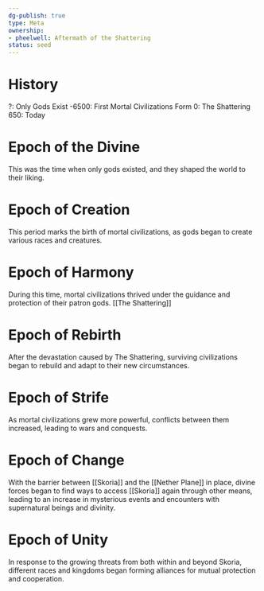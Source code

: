 ```yaml
---
dg-publish: true
type: Meta
ownership:
- pheelwell: Aftermath of the Shattering
status: seed
---
```


# History
?: Only Gods Exist
-6500: First Mortal Civilizations Form
0: The Shattering
650: Today
# Epoch of the Divine
This was the time when only gods existed, and they shaped the world to their liking.
# Epoch of Creation
This period marks the birth of mortal civilizations, as gods began to create various races and creatures.
# Epoch of Harmony
During this time, mortal civilizations thrived under the guidance and protection of their patron gods.
[[The Shattering]]

# Epoch of Rebirth
After the devastation caused by The Shattering, surviving civilizations began to rebuild and adapt to their new circumstances.
# Epoch of Strife
As mortal civilizations grew more powerful, conflicts between them increased, leading to wars and conquests.
# Epoch of Change
With the barrier between [[Skoria]] and the [[Nether Plane]] in place, divine forces began to find ways to access [[Skoria]] again through other means, leading to an increase in mysterious events and encounters with supernatural beings and divinity.
# Epoch of Unity
In response to the growing threats from both within and beyond Skoria, different races and kingdoms began forming alliances for mutual protection and cooperation.

